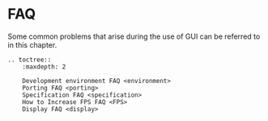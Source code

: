 # FAQ

Some common problems that arise during the use of GUI can be referred to in this chapter.

```eval_rst
.. toctree::
    :maxdepth: 2

    Development environment FAQ <environment>
    Porting FAQ <porting>
    Specification FAQ <specification>
    How to Increase FPS FAQ <FPS>
    Display FAQ <display>
```
